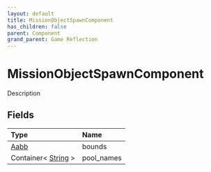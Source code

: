 ```yaml
---
layout: default
title: MissionObjectSpawnComponent
has_children: false
parent: Component
grand_parent: Game Reflection
---
```

# MissionObjectSpawnComponent
Description 

## Fields

| Type | Name |
|:----------|:--------------|
| [Aabb](/riftbreaker-wiki/docs/game-reflection/classes/aabb/) | bounds |
| Container< [String](/riftbreaker-wiki/docs/game-reflection/components/string/) > | pool_names |

